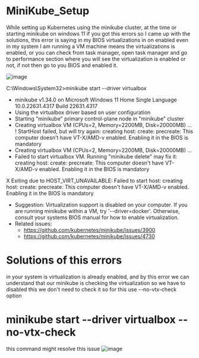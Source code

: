 # MiniKube_Setup

While setting up Kubernetes using the minikube cluster, at the time or starting minikube on windows 11 if you got this errors so I came up with the solutions, this error is saying in my BIOS virtualizations in on enabled even in my system I am running a VM machine means the virtualizations is enabled, or you can check from task manager, open task manager and go to performance section where you will see the virtualization is enabled or not, if not then go to you BIOS and enabled it.

![image](https://github.com/user-attachments/assets/d4bea481-34b3-4dc5-981b-352306a42084)


C:\Windows\System32>minikube start --driver virtualbox
* minikube v1.34.0 on Microsoft Windows 11 Home Single Language 10.0.22631.4317 Build 22631.4317
* Using the virtualbox driver based on user configuration
* Starting "minikube" primary control-plane node in "minikube" cluster
* Creating virtualbox VM (CPUs=2, Memory=2200MB, Disk=20000MB) ...
! StartHost failed, but will try again: creating host: create: precreate: This computer doesn't have VT-X/AMD-v enabled. Enabling it in the BIOS is mandatory
* Creating virtualbox VM (CPUs=2, Memory=2200MB, Disk=20000MB) ...
* Failed to start virtualbox VM. Running "minikube delete" may fix it: creating host: create: precreate: This computer doesn't have VT-X/AMD-v enabled. Enabling it in the BIOS is mandatory

X Exiting due to HOST_VIRT_UNAVAILABLE: Failed to start host: creating host: create: precreate: This computer doesn't have VT-X/AMD-v enabled. Enabling it in the BIOS is mandatory
* Suggestion: Virtualization support is disabled on your computer. If you are running minikube within a VM, try '--driver=docker'. Otherwise, consult your systems BIOS manual for how to enable virtualization.
* Related issues:
  - https://github.com/kubernetes/minikube/issues/3900
  - https://github.com/kubernetes/minikube/issues/4730

# Solutions of this errors
in your system is virtualization is already enabled, and by this error we can understand that our minikube is checking the virtualization so we have to disabled this we don't need to check it so for this use --no-vtx-check option

# minikube start --driver virtualbox --no-vtx-check 
this command might resolve this issue
![image](https://github.com/user-attachments/assets/23ed8729-1fad-4102-952c-ea4214f388e8)
